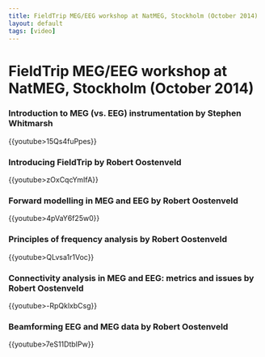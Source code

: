 ```yaml
---
title: FieldTrip MEG/EEG workshop at NatMEG, Stockholm (October 2014)
layout: default
tags: [video]
---
```


# FieldTrip MEG/EEG workshop at NatMEG, Stockholm (October 2014)

### Introduction to MEG (vs. EEG) instrumentation by Stephen Whitmarsh

{{youtube>15Qs4fuPpes}}

### Introducing FieldTrip by Robert Oostenveld 

{{youtube>zOxCqcYmIfA}}

### Forward modelling in MEG and EEG by Robert Oostenveld

{{youtube>4pVaY6f25w0}}

### Principles of frequency analysis by Robert Oostenveld

{{youtube>QLvsa1r1Voc}}

### Connectivity analysis in MEG and EEG: metrics and issues by Robert Oostenveld

{{youtube>-RpQklxbCsg}}

### Beamforming EEG and MEG data by Robert Oostenveld

{{youtube>7eS11DtbIPw}}
